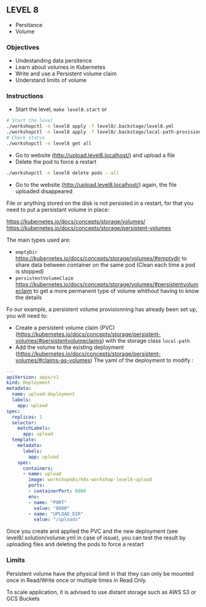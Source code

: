 ## LEVEL 8
- Persitance
- Volume

### Objectives

- Undestanding data persitence
- Learn about volumes in Kubernetes
- Write and use a Persistent volume claim
- Understand limits of volume

### Instructions

- Start the level, `make level8.start` or 
```bash
# Start the level
./workshopctl -n level8 apply -f level8/.backstage/level8.yml
./workshopctl -n level8 apply -f level8/.backstage/local-path-provisionner.yml
# Check status
./workshopctl -n level8 get all
```

- Go to website (http://upload.level8.localhost/) and upload a file
- Delete the pod to force a restart
```bash
./workshopctl -n level8 delete pods --all
```

- Go to the website (http://upload.level8.localhost/) again, the file uploaded disappeared

File or anything stored on the disk is not persisted in a restart, for that you need to put a persistant volume in place:

https://kubernetes.io/docs/concepts/storage/volumes/
https://kubernetes.io/docs/concepts/storage/persistent-volumes

The main types used are:
- `emptyDir` https://kubernetes.io/docs/concepts/storage/volumes/#emptydir to share data between container on the same pod (Clean each time a pod is stopped)
- `persistentVolumeClaim` https://kubernetes.io/docs/concepts/storage/volumes/#persistentvolumeclaim to get a more permanent type of volume whithout having to know the details

Fo our example, a persistent volume provisionning has already been set up, you will need to:
- Create a persistent volume claim (PVC) (https://kubernetes.io/docs/concepts/storage/persistent-volumes/#persistentvolumeclaims) with the storage class `local-path`
- Add the volume to the existing deployment (https://kubernetes.io/docs/concepts/storage/persistent-volumes/#claims-as-volumes)
The yaml of the deployment to modify :
```yaml
---
apiVersion: apps/v1
kind: Deployment
metadata:
  name: upload-deployment
  labels:
    app: upload
spec:
  replicas: 1
  selector:
    matchLabels:
      app: upload
  template:
    metadata:
      labels:
        app: upload
    spec:
      containers:
      - name: upload
        image: workshopk8s/k8s-workshop-level8-upload
        ports:
        - containerPort: 8080
        env:
        - name: "PORT"
          value: "8080"
        - name: "UPLOAD_DIR"
          value: "/uploads"
```

Once you create and applied the PVC and the new deployment (see level8/.solution/volume.yml in case of issue), you can test the result by uploading files and deleting the pods to force a restart

### Limits
Persistent volume have the physical limit in that they can only be mounted once in Read/Write once or multiple times in Read Only.  

To scale application, it is advised to use distant storage such as AWS S3 or GCS Buckets 